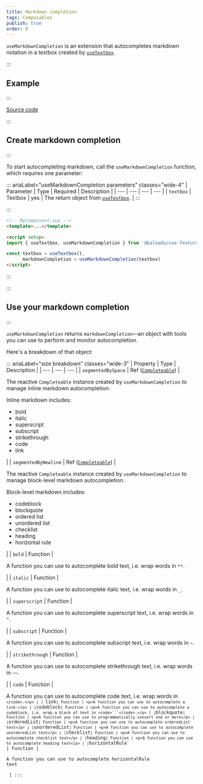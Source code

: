 ```yaml
---
title: Markdown completion
tags: Composables
publish: true
order: 0
---
```


`useMarkdownCompletion` is an extension that autocompletes markdown notation in a textbox created by [`useTextbox`](/docs/features/interfaces/textbox).


:::
## Example
:::

[Source code](https://github.com/baleada/docs/blob/main/src/components/ExampleUseMarkdownCompletion.vue)

<ExampleUseMarkdownCompletion class="with-mt" />


:::
## Create markdown completion
:::

To start autocompleting markdown, call the `useMarkdownCompletion` function, which requires one parameter:

::: ariaLabel="useMarkdownCompletion parameters" classes="wide-4"
| Parameter | Type | Required | Description |
| --- | --- | --- | --- |
| `textbox` | Textbox | yes | The return object from [`useTextbox`](/docs/features/interfaces/textbox). |
:::

:::
```html
<!-- MyComponent.vue -->
<template>...</template>

<script setup>
import { useTextbox, useMarkdownCompletion } from '@baleada/vue-features'

const textbox = useTextbox(),
      markdownCompletion = useMarkdownCompletion(textbox)
</script>
```
:::


:::
## Use your markdown completion
:::

`useMarkdownCompletion` returns `markdownCompletion`—an object with tools you can use to perform and monitor autocompletion.

Here's a breakdown of that object:

::: ariaLabel="size breakdown" classes="wide-3"
| Property | Type | Description |
| --- | --- | --- |
| `segmentedBySpace` | Ref ([`Completeable`](/docs/logic/classes/Completeable)) | <p>The reactive `Completeable` instance created by `useMarkdownCompletion` to manage inline markdown autocompletion.</p><p>Inline markdown includes:</p><ul><li>bold</li><li>italic</li><li>superscript</li><li>subscript</li><li>strikethrough</li><li>code</li><li>link</li></ul> |
| `segmentedByNewline` | Ref ([`Completeable`](/docs/logic/classes/Completeable)) | <p>The reactive `Completeable` instance created by `useMarkdownCompletion` to manage block-level markdown autocompletion.</p><p>Block-level markdown includes:</p><ul><li>codeblock</li><li>blockquote</li><li>ordered list</li><li>unordered list</li><li>checklist</li><li>heading</li><li>horizontal rule</li></ul> |
| `bold` | Function | <p>A function you can use to autocomplete bold text, i.e. wrap words in `**`.</p> |
| `italic` | Function | <p>A function you can use to autocomplete italic text, i.e. wrap words in `_`.</p> |
| `superscript` | Function | <p>A function you can use to autocomplete superscript text, i.e. wrap words in `^`.</p> |
| `subscript` | Function | <p>A function you can use to autocomplete subscript text, i.e. wrap words in `~`.</p> |
| `strikethrough` | Function | <p>A function you can use to autocomplete strikethrough text, i.e. wrap words in `~~`.</p> |
| `code` | Function | <p>A function you can use to autocomplete code text, i.e. wrap words in <code>`</code>.</p> |
| `link` | Function | <p>A function you can use to autocomplete a link.</p> |
| `codeblock` | Function | <p>A function you can use to autocomplete a codeblock, i.e. wrap a block of text in <code>```</code>.</p> |
| `blockquote` | Function | <p>A function you can use to programmatically convert one or more</p> |
| `orderedList` | Function | <p>A function you can use to autocomplete orderedList text</p> |
| `unorderedList` | Function | <p>A function you can use to autocomplete unorderedList text</p> |
| `checklist` | Function | <p>A function you can use to autocomplete checklist text</p> |
| `heading` | Function | <p>A function you can use to autocomplete heading text</p> |
| `horizontalRule` | Function | <p>A function you can use to autocomplete horizontalRule text</p> |
:::
